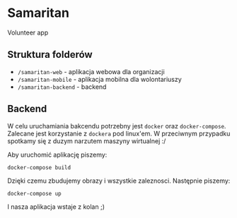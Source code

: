 # Samaritan
Volunteer app

## Struktura folderów
- `/samaritan-web` - aplikacja webowa dla organizacji
- `/samaritan-mobile` - aplikacja mobilna dla wolontariuszy
- `/samaritan-backend` - backend

## Backend
W celu uruchamiania bakcendu potrzebny jest `docker` oraz `docker-compose`. Zalecane jest korzystanie z `dockera` pod linux'em. W przeciwnym przypadku spotkamy się z duzym narzutem maszyny wirtualnej :/

Aby uruchomić aplikację piszemy: 
```
docker-compose build
```
Dzięki czemu zbudujemy obrazy i wszystkie zaleznosci.
Następnie piszemy:
```
docker-compose up
```
I nasza aplikacja wstaje z kolan ;)
